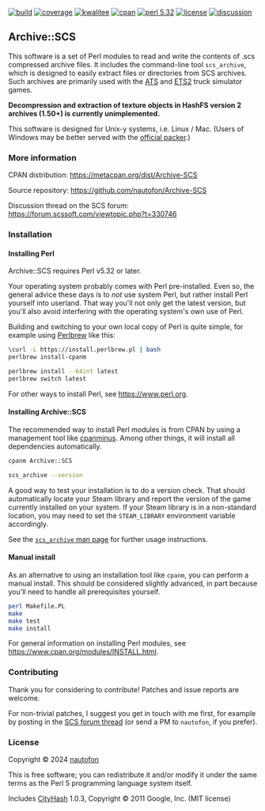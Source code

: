 [![build](https://github.com/nautofon/Archive-SCS/actions/workflows/build.yml/badge.svg)](https://github.com/nautofon/Archive-SCS/actions/workflows/build.yml)
[![coverage](https://coveralls.io/repos/github/nautofon/Archive-SCS/badge.svg?branch=main)](https://coveralls.io/github/nautofon/Archive-SCS?branch=main)
[![kwalitee](https://cpants.cpanauthors.org/dist/Archive-SCS.svg)](https://cpants.cpanauthors.org/release/NAUTOFON/Archive-SCS)
[![cpan](https://badge.fury.io/pl/Archive-SCS.svg)](https://metacpan.org/dist/Archive-SCS)
[![perl 5.32](https://img.shields.io/badge/perl-v5.32+-blue.svg)](https://www.perl.org)
[![license](https://img.shields.io/cpan/l/Archive-SCS)](https://raw.githubusercontent.com/nautofon/Archive-SCS/main/LICENSE)
[![discussion](https://img.shields.io/badge/discussion-SCS_forum-e8d78a)](https://forum.scssoft.com/viewtopic.php?t=330746)

## Archive::SCS

This software is a set of Perl modules to read and write the contents
of .scs compressed archive files. It includes the command-line tool
`scs_archive`, which is designed to easily extract files or directories
from SCS archives.
Such archives are primarily used with the
[ATS](https://americantrucksimulator.com/) and
[ETS2](https://eurotrucksimulator2.com/) truck simulator games.

**Decompression and extraction of texture objects in HashFS version 2
archives (1.50+) is currently unimplemented.**

This software is designed for Unix-y systems, i.e. Linux / Mac.
(Users of Windows may be better served with the
[official packer](https://modding.scssoft.com/wiki/Documentation/Tools/Game_Archive_Packer).)

### More information

CPAN distribution:
<https://metacpan.org/dist/Archive-SCS>

Source repository:
<https://github.com/nautofon/Archive-SCS>

Discussion thread on the SCS forum:
<https://forum.scssoft.com/viewtopic.php?t=330746>

### Installation

#### Installing Perl

Archive::SCS requires Perl v5.32 or later.

Your operating system probably comes with Perl pre-installed. Even so,
the general advice these days is to *not* use system Perl, but rather
install Perl yourself into userland. That way you'll not only get the
latest version, but you'll also avoid interfering with the operating
system's own use of Perl.

Building and switching to your own local copy of Perl is quite simple,
for example using [Perlbrew](https://perlbrew.pl/) like this:

```sh
\curl -L https://install.perlbrew.pl | bash
perlbrew install-cpanm

perlbrew install --64int latest
perlbrew switch latest
```

For other ways to install Perl, see <https://www.perl.org>.

#### Installing Archive::SCS

The recommended way to install Perl modules is from CPAN by using a
management tool like [cpanminus](https://metacpan.org/pod/App::cpanminus).
Among other things, it will install all dependencies automatically.

```sh
cpanm Archive::SCS

scs_archive --version
```

A good way to test your installation is to do a version check.
That should automatically locate your Steam library and report the
version of the game currently installed on your system.
If your Steam library is in a non-standard location, you may need
to set the `STEAM_LIBRARY` environment variable accordingly.

See the [`scs_archive` man page](https://metacpan.org/dist/Archive-SCS/view/script/scs_archive)
for further usage instructions.

#### Manual install

As an alternative to using an installation tool like `cpanm`, you
can perform a manual install. This should be considered slightly
advanced, in part because you'll need to handle all prerequisites
yourself.

```sh
perl Makefile.PL
make
make test
make install
```

For general information on installing Perl modules, see
<https://www.cpan.org/modules/INSTALL.html>.

### Contributing

Thank you for considering to contribute! Patches and issue reports
are welcome.

For non-trivial patches, I suggest you get in touch with me first,
for example by posting in the
[SCS forum thread](https://forum.scssoft.com/viewtopic.php?t=330746)
(or send a PM to `nautofon`, if you prefer).

### License

Copyright © 2024 [nautofon](https://github.com/nautofon)

This is free software; you can redistribute it and/or modify it under
the same terms as the Perl 5 programming language system itself.

Includes [CityHash](https://github.com/google/cityhash) 1.0.3,
Copyright © 2011 Google, Inc. (MIT license)
